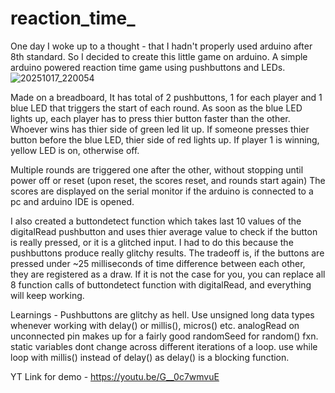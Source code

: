 # reaction_time_
One day I woke up to a thought - that I hadn't properly used arduino after 8th standard. So I decided to create this little game on arduino.
A simple arduino powered reaction time game using pushbuttons and LEDs.
![20251017_220054](https://github.com/user-attachments/assets/4cd18e8c-ad24-42b9-9ff5-a2349143fffc)

Made on a breadboard, It has total of 2 pushbuttons, 1 for each player and 1 blue LED that triggers the start of each round.
As soon as the blue LED lights up, each player has to press thier button faster than the other.
Whoever wins has thier side of green led lit up.
If someone presses thier button before the blue LED, thier side of red lights up.
If player 1 is winning, yellow LED is on, otherwise off.

Multiple rounds are triggered one after the other, without stopping until power off or reset (upon reset, the scores reset, and rounds start again)
The scores are displayed on the serial monitor if the arduino is connected to a pc and arduino IDE is opened.

I also created a buttondetect function which takes last 10 values of the digitalRead pushbutton and uses thier average value to check if the button is really pressed, or it is a glitched input.
I had to do this because the pushbuttons produce really glitchy results. The tradeoff is, if the buttons are pressed under ~25 milliseconds of time difference between each other, they are registered as a draw.
If it is not the case for you, you can replace all 8 function calls of buttondetect function with digitalRead, and everything will keep working.

Learnings -
Pushbuttons are glitchy as hell.
Use unsigned long data types whenever working with delay() or millis(), micros() etc.
analogRead on unconnected pin makes up for a fairly good randomSeed for random() fxn.
static variables dont change across different iterations of a loop.
use while loop with millis() instead of delay() as delay() is a blocking function.

YT Link for demo - https://youtu.be/G__0c7wmvuE
